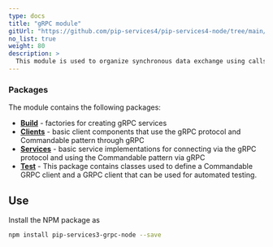 ```yaml
---
type: docs
title: "gRPC module"
gitUrl: "https://github.com/pip-services4/pip-services4-node/tree/main/pip-services4-grpc-node"
no_list: true
weight: 80
description: > 
  This module is used to organize synchronous data exchange using calls through the gRPC protocol. It has implementations of both, the server and client parts.
---
```



### Packages

The module contains the following packages:

- [**Build**](build) - factories for creating gRPC services
- [**Clients**](clients) - basic client components that use the gRPC protocol and Commandable pattern through gRPC
- [**Services**](services) - basic service implementations for connecting via the gRPC protocol and using the Commandable pattern via gRPC
- [**Test**](test) - This package contains classes used to define a Commandable GRPC client and a GRPC client that can be used for automated testing.


## Use

Install the NPM package as
```bash
npm install pip-services3-grpc-node --save
```
